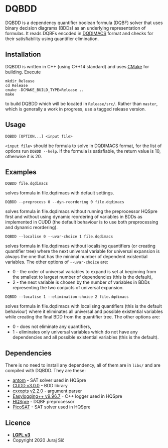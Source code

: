 # DQBDD

DQBDD is a dependency quantifier boolean formula (DQBF) solver that uses binary decision diagrams (BDDs) as an underlying representation of formulas. It reads DQBFs encoded in [DQDIMACS](https://doi.org/10.29007/1s5k) format and checks for their satisfiability using quantifier elimination.

## Installation

DQBDD is written in C++ (using C++14 standard) and uses [CMake](https://cmake.org/) for building. Execute 
```
mkdir Release
cd Release
cmake -DCMAKE_BUILD_TYPE=Release ..
make
```
to build DQBDD which will be located in `Release/src/`. Rather than `master`, which is generally a work in progress, use a tagged release version.

## Usage

    DQBDD [OPTION...] <input file>

`<input file>` should be formula to solve in DQDIMACS format, for the list of options run `DQBDD --help`. If the formula is satisfiable, the return value is 10, otherwise it is 20.

## Examples

```
DQBDD file.dqdimacs
```
solves formula in file.dqdimacs with default settings.

```
DQBDD --preprocess 0 --dyn-reordering 0 file.dqdimacs
```
solves formula in file.dqdimacs without running the preprocessor HQSpre first and without using dynamic reordering of variables in BDDs as implemented in CUDD (the default behaviour is to use both preprocessing and dynamic reordering).

```
DQBDD --localise 0 --uvar-choice 1 file.dqdimacs
```
solves formula in file.dqdimacs without localising quantifiers (or creating quantifier tree) where the next universal variable for universal expansion is always the one that has the minimal number of dependent existential variables. The other options of `--uvar-choice` are:
- 0 - the order of universal variables to expand is set at beginning from the smallest to largest number of dependencies (this is the default),
- 2 - the next variable is chosen by the number of variables in BDDs representing the two conjucts of universal expansion.

```
DQBDD --localise 1 --elimination-choice 2 file.dqdimacs
```
solves formula in file.dqdimacs with localising quantifiers (this is the default behaviour) where it eliminates all universal and possible existential variables while creating the final BDD from the quantifier tree. The other options are:
- 0 - does not eliminate any quantifiers,
- 1 - eliminates only universal variables which do not have any dependencies and all possible existential variables (this is the default).

## Dependencies
There is no need to install any dependency, all of them are in `libs/` and are compiled with DQBDD. They are these:
- [antom](https://projects.informatik.uni-freiburg.de/projects/antom) - SAT solver used in HQSpre
- [CUDD v3.0.0](https://github.com/ivmai/cudd) - BDD library
- [cxxopts v2.2.0](https://github.com/jarro2783/cxxopts) - argument parser
- [Easylogging++ v9.96.7](https://github.com/zuhd-org/easyloggingpp) - C++ logger used in HQSpre
- [HQSpre](https://abs.informatik.uni-freiburg.de/src/projects_view.php?projectID=21) - DQBF preprocessor
- [PicoSAT](http://fmv.jku.at/picosat/) - SAT solver used in HQSpre

## Licence

- **[LGPL v3](https://www.gnu.org/licenses/lgpl-3.0.en.html)**
- Copyright 2020 Juraj Síč